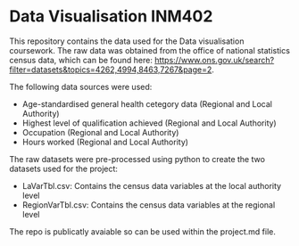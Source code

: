 # Data Visualisation INM402 
This repository contains the data used for the Data visualisation coursework. The raw data was obtained from the office of national statistics census data, which can be found here: https://www.ons.gov.uk/search?filter=datasets&topics=4262,4994,8463,7267&page=2.

The following data sources were used:
- Age-standardised general health cetegory data (Regional and Local Authority)
- Highest level of qualification achieved (Regional and Local Authority)
- Occupation (Regional and Local Authority)
- Hours worked (Regional and Local Authority)

The raw datasets were pre-processed using python to create the two datasets used for the project: 
- LaVarTbl.csv: Contains the census data variables at the local authority level
- RegionVarTbl.csv: Contains the census data variables at the regional level

The repo is publicatly avaiable so can be used within the project.md file. 
